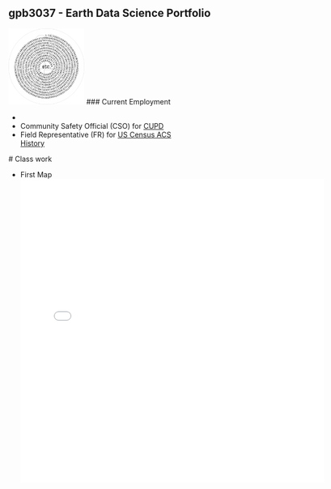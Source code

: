 ## gpb3037 - Earth Data Science Portfolio
<img src="img/gpb-pi-777wm.jpg" alt="piFspiral" width="150" height="150" >
### Current Employment
<div>
  <ul>
    <li><li>Community Safety Official (CSO) for <a href="https://www.colorado.edu/police/" target="_blank">CUPD</a></li>
    <li>Field Representative (FR) for <a href="https://www.census.gov/programs-surveys/acs/" target="_blank">US Census ACS</a></li>
    <a href="https://www.linkedin.com/in/gpaulbailey/" target="_blank">History</a>
  </ul>
</div>
# Class work
 <ul>
<li>First Map</li>
<embed type="text/html" src="img/uttc.html" width="600" height="600">
</ul>
